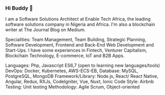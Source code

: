 ### Hi Buddy 👋



I am a Software Solutions Architect at Enable Tech Africa, the leading software solutions company in Nigeria and Africa. I'm also a blockchain writer at The Journal Blog on Medium.

Specialities: Team Management, Team Building, Strategic Planning, Software Development, Frontend and Back-End Web Development and Start-Ups. I have some experiences in Fintech, Venturer Capitalism, Blockchain Technology, E-commerce, IoT and B2B Apps.

Languages: Php, Javascript ES6,7 (open to learning new languages/tools) DevOps: Docker, Kubernetes, AWS-ECS-EB,  Database: MySQL, PostgreSQL, MongoDB Framework/Library: Node.js, React/ React Native, Angular, Redux, RXJs, CodeIgniter, Vue, Nuxt, Ionic Code Style: Airbnb Testing: Unit testing Methodology: Agile Scrum, Object-oriented


